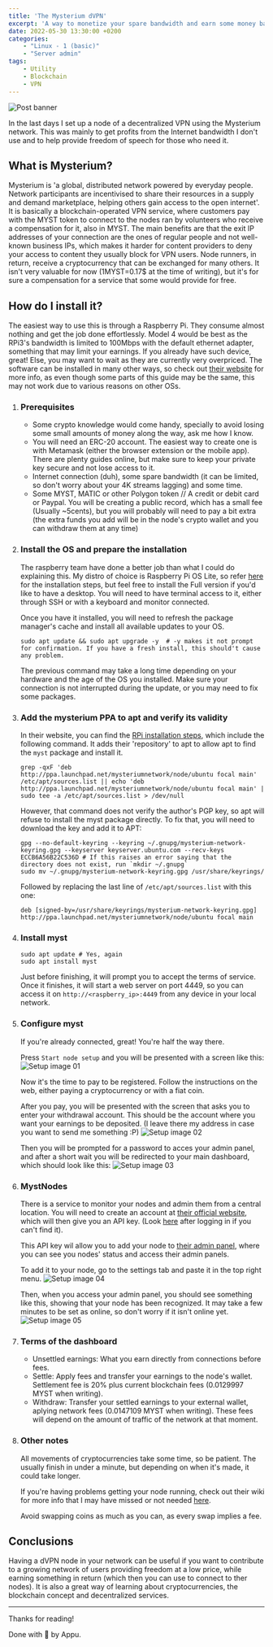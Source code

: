 ```yaml
---
title: 'The Mysterium dVPN'
excerpt: 'A way to monetize your spare bandwidth and earn some money back.'
date: 2022-05-30 13:30:00 +0200
categories:
    - "Linux - 1 (basic)"
    - "Server admin"
tags:
    - Utility
    - Blockchain
    - VPN
---
```


![Post banner](/assets/img/2022-05-30-mysterium-dvpn/myst.jpg)

In the last days I set up a node of a decentralized VPN using the Mysterium network. This was mainly to get profits from the Internet bandwidth I don't use and to help provide freedom of speech for those who need it.

## What is Mysterium?

Mysterium is 'a global, distributed network powered by everyday people. Network participants are incentivised to share their resources in a supply and demand marketplace, helping others gain access to the open internet'.
It is basically a blockchain-operated VPN service, where customers pay with the MYST token to connect to the nodes ran by volunteers who receive a compensation for it, also in MYST.
The main benefits are that the exit IP addresses of your connection are the ones of regular people and not well-known business IPs, which makes it harder for content providers to deny your access to content they usually block for VPN users.
Node runners, in return, receive a cryptocurrency that can be exchanged for many others. It isn't very valuable for now (1MYST=0.17$ at the time of writing), but it's for sure a compensation for a service that some would provide for free.

## How do I install it?

The easiest way to use this is through a Raspberry Pi. They consume almost nothing and get the job done effortlessly. Model 4 would be best as the RPi3's bandwidth is limited to 100Mbps with the default ethernet adapter, something that may limit your earnings.
If you already have such device, great! Else, you may want to wait as they are currently very overpriced. The software can be installed in many other ways, so check out [their website](https://mystnodes.com/onboarding) for more info, as even though some parts of this guide may be the same, this may not work due to various reasons on other OSs.

1. ### Prerequisites

    - Some crypto knowledge would come handy, specially to avoid losing some small amounts of money along the way, ask me how I know.
    - You will need an ERC-20 account. The easiest way to create one is with Metamask (either the browser extension or the mobile app). There are plenty guides online, but make sure to keep your private key secure and not lose access to it.
    - Internet connection (duh), some spare bandwidth (it can be limited, so don't worry about your 4K streams lagging) and some time.
    - Some MYST, MATIC or other Polygon token // A credit or debit card or Paypal. You will be creating a public record, which has a small fee (Usually ~5cents), but you will probably will need to pay a bit extra (the extra funds you add will be in the node's crypto wallet and you can withdraw them at any time)

1. ### Install the OS and prepare the installation

    The raspberry team have done a better job than what I could do explaining this. My distro of choice is Raspberry Pi OS Lite, so refer [here](https://www.raspberrypi.com/documentation/computers/getting-started.html#using-raspberry-pi-imager) for the installation steps, but feel free to install the Full version if you'd like to have a desktop.
    You will need to have terminal access to it, either through SSH or with a keyboard and monitor connected.
  
    Once you have it installed, you will need to refresh the package manager's cache and install all available updates to your OS.

    ```console
    sudo apt update && sudo apt upgrade -y  # -y makes it not prompt for confirmation. If you have a fresh install, this should't cause any problem.
    ```
  
    The previous command may take a long time depending on your hardware and the age of the OS you installed. Make sure your connection is not interrupted during the update, or you may need to fix some packages.

1. ### Add the mysterium PPA to apt and verify its validity

    In their website, you can find the [RPi installation steps](https://mystnodes.com/onboarding/rpi/existing/0), which include the following command. It adds their 'repository' to apt to allow apt to find the `myst` package and install it.
  
    ```console
    grep -qxF 'deb http://ppa.launchpad.net/mysteriumnetwork/node/ubuntu focal main' /etc/apt/sources.list || echo 'deb http://ppa.launchpad.net/mysteriumnetwork/node/ubuntu focal main' | sudo tee -a /etc/apt/sources.list > /dev/null
    ```

    However, that command does not verify the author's PGP key, so apt will refuse to install the myst package directly. To fix that, you will need to download the key and add it to APT:

    ```console
    gpg --no-default-keyring --keyring ~/.gnupg/mysterium-network-keyring.gpg --keyserver keyserver.ubuntu.com --recv-keys ECCB6A56B22C536D # If this raises an error saying that the directory does not exist, run `mkdir ~/.gnupg`
    sudo mv ~/.gnupg/mysterium-network-keyring.gpg /usr/share/keyrings/
    ```
  
    Followed by replacing the last line of `/etc/apt/sources.list` with this one:

    ```console
    deb [signed-by=/usr/share/keyrings/mysterium-network-keyring.gpg] http://ppa.launchpad.net/mysteriumnetwork/node/ubuntu focal main
    ```

1. ### Install myst

    ```console
    sudo apt update # Yes, again
    sudo apt install myst
    ```
  
    Just before finishing, it will prompt you to accept the terms of service.
    Once it finishes, it will start a web server on port 4449, so you can access it on `http://<raspberry_ip>:4449` from any device in your local network.

1. ### Configure myst

    If you're already connected, great! You're half the way there.

    Press `Start node setup` and you will be presented with a screen like this:
    ![Setup image 01](/assets/img/2022-05-30-mysterium-dvpn/setup01.png)

    Now it's the time to pay to be registered. Follow the instructions on the web, either paying a cryptocurrency or with a fiat coin.

    After you pay, you will be presented with the screen that asks you to enter your withdrawal account. This should be the account where you want your earnings to be deposited. (I leave there my address in case you want to send me something :P)
    ![Setup image 02](/assets/img/2022-05-30-mysterium-dvpn/setup02.png)

    Then you will be prompted for a password to acces your admin panel, and after a short wait you will be redirected to your main dashboard, which should look like this:
    ![Setup image 03](/assets/img/2022-05-30-mysterium-dvpn/setup03.png)

1. ### MystNodes

    There is a service to monitor your nodes and admin them from a central location. You will need to create an account at [their official website](https://mystnodes.com/registration), which will then give you an API key. (Look [here](https://mystnodes.com/me) after logging in if you can't find it).

    This API key wil allow you to add your node to [their admin panel](https://mystnodes.com/nodes), where you can see you nodes' status and access their admin panels.

    To add it to your node, go to the settings tab and paste it in the top right menu.
    ![Setup image 04](/assets/img/2022-05-30-mysterium-dvpn/setup04.png)

    Then, when you access your admin panel, you should see something like this, showing that your node has been recognized. It may take a few minutes to be set as online, so don't worry if it isn't online yet.
    ![Setup image 05](/assets/img/2022-05-30-mysterium-dvpn/setup05.png)

1. ### Terms of the dashboard

    - Unsettled earnings: What you earn directly from connections before fees.
    - Settle: Apply fees and transfer your earnings to the node's wallet. Settlement fee is 20% plus current blockchain fees (0.0129997 MYST when writing).
    - Withdraw: Transfer your settled earnings to your external wallet, aplying network fees (0.0147109 MYST when writing). These fees will depend on the amount of traffic of the network at that moment.

1. ### Other notes

    All movements of cryptocurrencies take some time, so be patient. The usually finish in under a minute, but depending on when it's made, it could take longer.

    If you're having problems getting your node running, check out their wiki for more info that I may have missed or not needed [here](https://docs.mysterium.network/for-node-runners/intros-mysterium-node).

    Avoid swapping coins as much as you can, as every swap implies a fee.

## Conclusions

Having a dVPN node in your network can be useful if you want to contribute to a growing network of users providing freedom at a low price, while earning something in return (which then you can use to connect to ther nodes). It is also a great way of learning about cryptocurrencies, the blockchain concept and decentralized services.

---

Thanks for reading!

Done with 🖤 by Appu.
